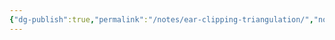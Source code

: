 ```yaml
---
{"dg-publish":true,"permalink":"/notes/ear-clipping-triangulation/","noteIcon":"","created":"","updated":""}
---
```





